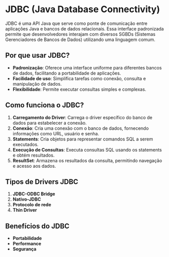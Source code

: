 # JDBC (Java Database Connectivity)

JDBC é uma API Java que serve como ponte de comunicação entre aplicações Java e bancos de dados relacionais. Essa interface padronizada permite que desenvolvedores interajam com diversos SGBDs (Sistemas Gerenciadores de Bancos de Dados) utilizando uma linguagem comum.

## Por que usar JDBC?

- **Padronização**: Oferece uma interface uniforme para diferentes bancos de dados, facilitando a portabilidade de aplicações.
- **Facilidade de uso**: Simplifica tarefas como conexão, consulta e manipulação de dados.
- **Flexibilidade**: Permite executar consultas simples e complexas.

## Como funciona o JDBC?

1. **Carregamento do Driver**: Carrega o driver específico do banco de dados para estabelecer a conexão.
2. **Conexão**: Cria uma conexão com o banco de dados, fornecendo informações como URL, usuário e senha.
3. **Statements**: Cria objetos para representar comandos SQL a serem executados.
4. **Execução de Consultas**: Executa consultas SQL usando os statements e obtém resultados.
5. **ResultSet**: Armazena os resultados da consulta, permitindo navegação e acesso aos dados.

## Tipos de Drivers JDBC

1. **JDBC-ODBC Bridge**  
2. **Nativo-JDBC**  
3. **Protocolo de rede**  
4. **Thin Driver**  

## Benefícios do JDBC

- **Portabilidade**
- **Performance**
- **Segurança**
